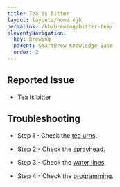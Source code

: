 ```yaml
---
title: Tea is Bitter
layout: layouts/home.njk
permalink: /kb/brewing/bitter-tea/
eleventyNavigation:
  key: Brewing
  parent: SmartBrew Knowledge Base
  order: 2
---
```

## Reported Issue

- Tea is bitter

## Troubleshooting

- Step 1 - Check the [tea urns](/kb/brewing/check-tea-urns/).

- Step 2 - Check the [sprayhead](/kb/brewing/check-sprayhead/).

- Step 3 - Check the [water lines](/kb/brewing/check-water-lines/).

- Step 4 - Check the [programming](/kb/brewing/check-programming/).
